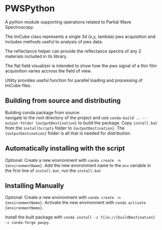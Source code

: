 # PWSPython

A python module supporting operations related to Partial Wave Spectroscopy.

The ImCube class represents a single 3d (x,y, lambda) pws acquisition and includes methods useful to analysis of pws data.

The reflectance helper can provide the reflectance spectra of any 2 materials included in its library.

The flat field visualizer is intended to show how the pws signal of a thin film acquisition varies accross the field of view.

Utility provides useful function for parallel loading and processing of ImCube files.

## Building from source and distributing

Building conda package from source:  
navigate to the root directory of the project and use `conda-build .. --output-folder {outputDestination}` to build the package.
Copy `install.bat` from the `installScripts` folder to `{outputDestination}`. The `{outputDestination}` folder is all that is needed for distribution.


## Automatically installing with the script
Optional:
  Create a new environment with `conda create -n {environmentName}`.
  Add the new environment name to the `env` variable in the first line of `install.bat`.
run the `install.bat`  

## Installing Manually

Optional:
  Create a new environment with `conda create -n {environmentName}`.
  Activate the new environment with `conda activate {environmentName}`.
  
Install the built package with `conda install -c file://{buildDestination} -c conda-forge pwspy`.



